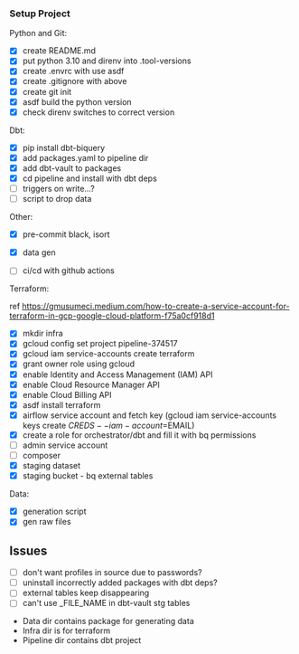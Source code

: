 ### Setup Project
Python and Git:
- [x] create README.md
- [x] put python 3.10 and direnv into .tool-versions
- [x] create .envrc with use asdf
- [x] create .gitignore with above
- [x] create git init
- [x] asdf build the python version
- [x] check direnv switches to correct version

Dbt:
- [x] pip install dbt-biquery
- [x] add packages.yaml to pipeline dir
- [x] add dbt-vault to packages
- [x] cd pipeline and install with dbt deps
- [ ] triggers on write...?
- [ ] script to drop data

Other:
- [x] pre-commit black, isort
- [x] data gen
- [ ] ci/cd with github actions


Terraform:

ref https://gmusumeci.medium.com/how-to-create-a-service-account-for-terraform-in-gcp-google-cloud-platform-f75a0cf918d1

- [x] mkdir infra
- [x] gcloud config set project pipeline-374517
- [x] gcloud iam service-accounts create terraform
- [x] grant owner role using gcloud
- [x] enable Identity and Access Management (IAM) API
- [x] enable Cloud Resource Manager API
- [x] enable Cloud Billing API
- [x] asdf install terraform
- [x] airflow service account and fetch key (gcloud iam service-accounts keys create $CREDS --iam-account=$EMAIL)
- [x] create a role for orchestrator/dbt and fill it with bq permissions
- [ ] admin service account
- [ ] composer
- [x] staging dataset
- [x] staging bucket - bq external tables

Data:
- [x] generation script
- [x] gen raw files

## Issues
- [ ] don't want profiles in source due to passwords?
- [ ] uninstall incorrectly added packages with dbt deps?
- [ ] external tables keep disappearing
- [ ] can't use _FILE_NAME in dbt-vault stg tables

* Data dir contains package for generating data
* Infra dir is for terraform
* Pipeline dir contains dbt project

